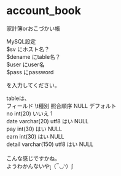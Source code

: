account_book
============

家計簿orおこづかい帳<br>

MySQL設定<br>
$sv にホスト名？<br>
$dename にtable名？<br>
$user にuser名<br>
$pass にpassword<br>

を入力してください。<br>

tableは、<br>
フィールド  \t種別          照合順序  NULL    デフォルト<br>
no          int(20)                 いいえ  1<br>
date        varchar(20)   utf8      はい    NULL<br>
pay         int(30)                 はい    NULL<br>
earn        int(30)                 はい    NULL<br>
detail      varchar(150)  utf8      はい    NULL<br>
<br>
こんな感じですかね。<br>
ようわかんないやʅ（‾◡◝）ʃ<br>
